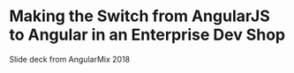 # Making the Switch from AngularJS to Angular in an Enterprise Dev Shop
Slide deck from AngularMix 2018
